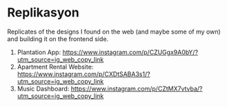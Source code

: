 # Replikasyon

Replicates of the designs I found on the web (and maybe some of my own) and building it on the frontend side.

1. Plantation App: https://www.instagram.com/p/CZUGgx9A0bY/?utm_source=ig_web_copy_link
2. Apartment Rental Website: https://www.instagram.com/p/CXDtSABA3s1/?utm_source=ig_web_copy_link
3. Music Dashboard: https://www.instagram.com/p/CZtMX7vtvba/?utm_source=ig_web_copy_link